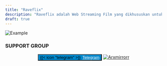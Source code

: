 ```yaml
---
title: "Raveflix"
description: "Raveflix adalah Web Streaming Film yang dikhususkan untuk menonton melalui Aplikasi Rave"
draft: true
---
```


 <style>

</style>
 
![Example](img/cloudstream.jpg "Image caption")

 <div style="margin-top: 15px">
 <script type='text/javascript' src='https://assets.trakteer.id/js/trbtn-overlay.min.js'></script><script type='text/javascript' class='troverlay'>(function() {var trbtnId = trbtnOverlay.init('Donasi','#ef4444','https://trakteer.id/levi-rave/tip/embed/modal','https://cdn.trakteer.id/images/embed/trbtn-icon.png?date=18-11-2023','40','inline');trbtnOverlay.draw(trbtnId);})();</script>
</div>



### SUPPORT GROUP
<div align="center">
<button
type="button"
data-te-ripple-init
data-te-ripple-color="light"
class="ripple-surface-light shadow-lg mb-2 rounded px-6 pb-2 pt-2.5 text-xs font-semibold uppercase text-white shadow-md transition duration-150 ease-in-out hover:shadow-lg focus:shadow-lg focus:outline-none focus:ring-0 active:shadow-lg"
style="background-color: #0088cc;">
<span style="margin-right: 2px;">{{< icon "telegram" >}}</span>
<a class="font-semibold uppercase text-white" style="color: #fff; font-family: 'Montserrat', Sans-Serif;" href="https://t.me/arxmirrorr" target="_blank">Telegram
</a>
</button>


<a href="https://t.me/arxmirrorr" target="_blank">
    <img src="https://img.shields.io/endpoint?style=social&url=https%3A%2F%2Frunkit.io%2Fdamiankrawczyk%2Ftelegram-badge%2Fbranches%2Fmaster%3Furl%3Dhttps%3A%2F%2Ft.me%2Farxmirrorr" alt="Arxmirrorr">
</a>

</div>
